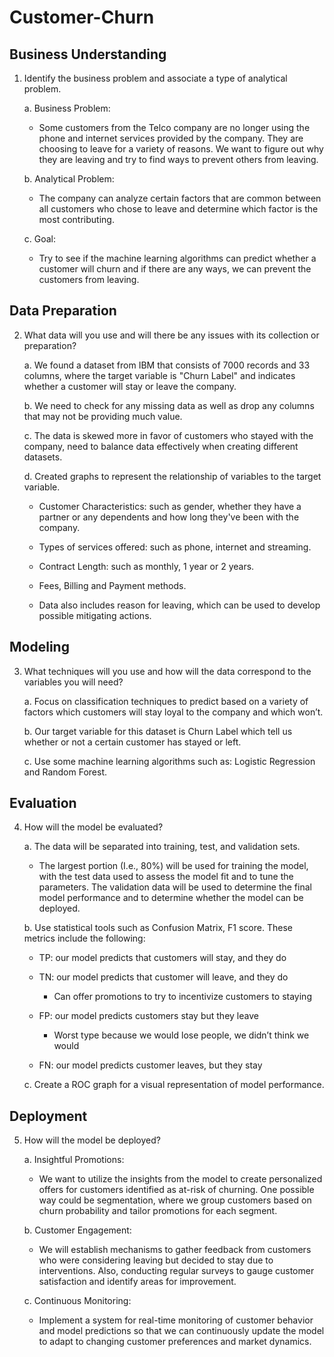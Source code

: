 # Customer-Churn

## Business Understanding

1. Identify the business problem and associate a type of analytical problem.

    a. Business Problem: 

     * Some customers from the Telco company are no longer using the phone and internet services provided by the company. They are choosing to leave for a variety of reasons. We want to figure out why they are leaving and try to find ways to prevent others from leaving.

    b.	Analytical Problem: 

      * The company can analyze certain factors that are common between all customers who chose to leave and determine which factor is the most contributing.
  
    c.	Goal: 
      
      * Try to see if the machine learning algorithms can predict whether a customer will churn and if there are any ways, we can prevent the customers from leaving.


## Data Preparation

2. What data will you use and will there be any issues with its collection or preparation?

    a. We found a dataset from IBM that consists of 7000 records and 33 columns, where the target variable is "Churn Label" and indicates whether a customer will stay or leave the company.

    b. We need to check for any missing data as well as drop any columns that may not be providing much value.

    c. The data is skewed more in favor of customers who stayed with the company, need to balance data effectively when creating different datasets.

    d. Created graphs to represent the relationship of variables to the target variable.
   
      * Customer Characteristics: such as gender, whether they have a partner or any dependents and how long they've been with the company.

      * Types of services offered: such as phone, internet and streaming.

      * Contract Length: such as monthly, 1 year or 2 years.

      * Fees, Billing and Payment methods.

      * Data also includes reason for leaving, which can be used to develop possible mitigating actions.


## Modeling

3. What techniques will you use and how will the data correspond to the variables you will need?

    a. Focus on classification techniques to predict based on a variety of factors which customers will stay loyal to the company and which won’t.

    b. Our target variable for this dataset is Churn Label which tell us whether or not a certain customer has stayed or left.

    c. Use some machine learning algorithms such as: Logistic Regression and Random Forest.
	

## Evaluation

4. How will the model be evaluated?

    a. The data will be separated into training, test, and validation sets. 
  
      * The largest portion (I.e., 80%) will be used for training the model, with the test data used to assess the model fit and to tune the parameters. The validation data will be used to determine the final model performance and to determine whether the model can be deployed.
        
   b. Use statistical tools such as Confusion Matrix, F1 score. These metrics include the following:
   
      * TP: our model predicts that customers will stay, and they do

      * TN: our model predicts that customer will leave, and they do

        * Can offer promotions to try to incentivize customers to staying

      * FP: our model predicts customers stay but they leave

        * Worst type because we would lose people, we didn’t think we would

      * FN: our model predicts customer leaves, but they stay


        
   c. Create a ROC graph for a visual representation of model performance.
   

## Deployment

5. How will the model be deployed?

    a. Insightful Promotions:

      * We want to utilize the insights from the model to create personalized offers for customers identified as at-risk of churning. One possible way could be segmentation, where we group customers based on churn probability and tailor promotions for each segment.

    b. Customer Engagement:

      * We will establish mechanisms to gather feedback from customers who were considering leaving but decided to stay due to interventions. Also, conducting regular surveys to gauge customer satisfaction and identify areas for improvement.

    c. Continuous Monitoring:

      * Implement a system for real-time monitoring of customer behavior and model predictions so that we can continuously update the model to adapt to changing customer preferences and market dynamics.


